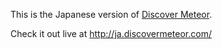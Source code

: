This is the Japanese version of [Discover Meteor](http://discovermeteor.com).

Check it out live at http://ja.discovermeteor.com/
